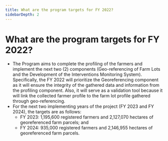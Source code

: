 ```yaml
---
title: What are the program targets for FY 2022?
sidebarDepth: 2
---
```


# What are the program targets for FY 2022?


 - The Program aims to complete the profiling of the farmers and implement the next two (2) components (Geo-referencing of Farm Lots and the Development of the Interventions Monitoring System). Specifically, the FY 2022 will prioritize the Georeferencing component as it will ensure the integrity of the gathered data and information from the profiling component. Also, it will serve as a validation tool because it will link the collected farmer profile to the farm lot profile gathered through geo-referencing.
 - For the next two implementing years of the project (FY 2023 and FY 2024), the targets are as follows:
   - FY 2023: 1,195,600 registered farmers and 2,127,070 hectares of georeferenced farm parcels; and
   - FY 2024: 935,000 registered farmers and 2,146,955 hectares of georeferenced farm parcels.
